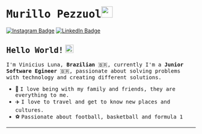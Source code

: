 # <samp>Murillo Pezzuol</samp><img src="https://github.com/mupezzuol/mupezzuol/blob/master/assets/mario_hello_big.gif" width="30px" height="30px">

[![Instagram Badge](https://img.shields.io/badge/Instagram-%23E4405F.svg?&style=flat-square&logo=instagram&logoColor=white&color=071A2C&link=https://www.instagram.com/vinicin.ts)](https://www.instagram.com/vinicin.ts)
[![LinkedIn Badge](https://img.shields.io/badge/LinkedIn-%23E4405F.svg?&style=flat-square&logo=linkedin&logoColor=white&color=071A2C&link=https://www.linkedin.com/in/vinicius-luna-3a013222b/)]([https://www.linkedin.com/in/mupezzuol/](https://www.linkedin.com/in/vinicius-luna-3a013222b/))

## <samp>Hello World!</samp> <img src="https://github.com/mupezzuol/mupezzuol/blob/master/assets/earth.gif" width="22px" height="22px">

<samp>I'm Vinicius Luna, __Brazilian__ 🇧🇷, currently I'm a __Junior Software Egineer__ 🇧🇷, passionate about solving problems with technology and creating different solutions.

- 🏡&nbsp;<samp>I love being with my family and friends, they are everything to me.</samp>
- ✈️&nbsp;<samp>I love to travel and get to know new places and cultures.</samp>
- ⚽&nbsp;<samp>Passionate about football, basketball and formula 1</samp>

---
